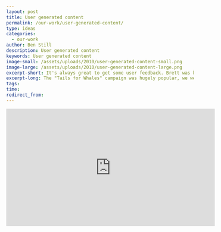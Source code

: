 ```yaml
---
layout: post
title: User generated content
permalink: /our-work/user-generated-content/
type: ideas
categories:
  - our-work
author: Ben Still
description: User generated content
keywords: User generated content
image-small: /assets/uploads/2010/user-generated-content-small.png
image-large: /assets/uploads/2010/user-generated-content-large.png
excerpt-short: It's always great to get some user feedback. Brett was kind enough to make this video about "Tails for Whales"
excerpt-long: The "Tails for Whales" campaign was hugely popular, we were lucky enough to build their website. In the video below, Brett gives some some valuable feedback.
tags:
time:
redirect_from:
---
```


<iframe width="560" height="315" src="https://www.youtube.com/embed/ORpz3K-iVx4?rel=0" frameborder="0" allow="autoplay; encrypted-media" allowfullscreen></iframe>
